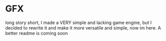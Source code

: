 # GFX
long story short, I made a VERY simple and lacking game engine, but I decided to rewrite it and make it more versatile and simple, now im here. A better readme is coming soon
